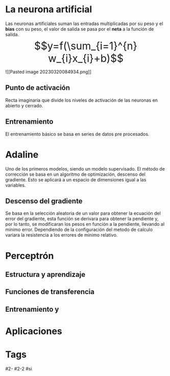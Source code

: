 # La neurona artificial
Las neuronas artificiales suman las entradas multiplicadas por su peso y el **bias** con su peso, el valor de salida se pasa por el **neta** a la función de salida.
<font size="6"> $$y=f(\sum_{i=1}^{n} w_{i}x_{i}+b)$$ </font>

![[Pasted image 20230320084934.png]]
## Punto de activación
Recta imaginaria que divide los niveles de activación de las neuronas en abierto y cerrado.
## Entrenamiento
El entrenamiento básico se basa en series de datos pre procesados.
# Adaline
Uno de los primeros modelos, siendo un modelo supervisado.
El método de corrección se basa en un algoritmo de optimización, descenso del gradiente. Esto se aplicará a un espacio de dimensiones igual a las variables.
## Descenso del gradiente
Se basa en la selección aleatoria de un valor para obtener la ecuación del error del gradiente, esta función se derivara para obtener la pendiente y, por lo tanto, se modificaran los pesos en función a la pendiente, llevando al mínimo error.
Dependiendo de la configuración del metodo de calculo variara la resistencia a los errores de minimo relativo.
# Perceptrón
## Estructura y aprendizaje
## Funciones de transferencia
## Entrenamiento y 
# Aplicaciones
# Tags
#2- 
#2-2 
#si
